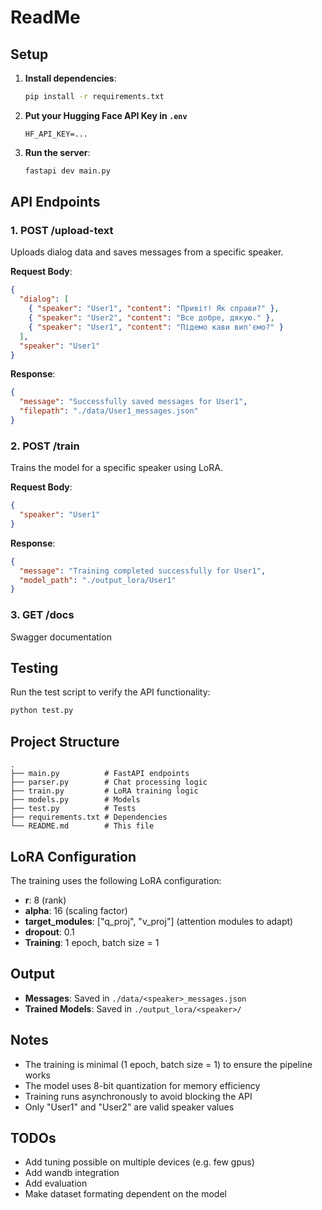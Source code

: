 # ReadMe

## Setup

1. **Install dependencies**:
   ```bash
   pip install -r requirements.txt
   ```

2. **Put your Hugging Face API Key in `.env`**
   ```
   HF_API_KEY=...
   ```

3. **Run the server**:
   ```bash
   fastapi dev main.py
   ```

## API Endpoints

### 1. POST /upload-text

Uploads dialog data and saves messages from a specific speaker.

**Request Body**:
```json
{
  "dialog": [
    { "speaker": "User1", "content": "Привіт! Як справи?" },
    { "speaker": "User2", "content": "Все добре, дякую." },
    { "speaker": "User1", "content": "Підемо кави вип'ємо?" }
  ],
  "speaker": "User1"
}
```

**Response**:
```json
{
  "message": "Successfully saved messages for User1",
  "filepath": "./data/User1_messages.json"
}
```

### 2. POST /train

Trains the model for a specific speaker using LoRA.

**Request Body**:
```json
{
  "speaker": "User1"
}
```

**Response**:
```json
{
  "message": "Training completed successfully for User1",
  "model_path": "./output_lora/User1"
}
```

### 3. GET /docs

Swagger documentation

## Testing

Run the test script to verify the API functionality:

```bash
python test.py
```

## Project Structure

```
.
├── main.py          # FastAPI endpoints
├── parser.py        # Chat processing logic
├── train.py         # LoRA training logic
├── models.py        # Models
├── test.py          # Tests
├── requirements.txt # Dependencies
└── README.md        # This file
```

## LoRA Configuration

The training uses the following LoRA configuration:
- **r**: 8 (rank)
- **alpha**: 16 (scaling factor)
- **target_modules**: ["q_proj", "v_proj"] (attention modules to adapt)
- **dropout**: 0.1
- **Training**: 1 epoch, batch size = 1

## Output

- **Messages**: Saved in `./data/<speaker>_messages.json`
- **Trained Models**: Saved in `./output_lora/<speaker>/`

## Notes

- The training is minimal (1 epoch, batch size = 1) to ensure the pipeline works
- The model uses 8-bit quantization for memory efficiency
- Training runs asynchronously to avoid blocking the API
- Only "User1" and "User2" are valid speaker values

## TODOs

- Add tuning possible on multiple devices (e.g. few gpus)
- Add wandb integration
- Add evaluation
- Make dataset formating dependent on the model
